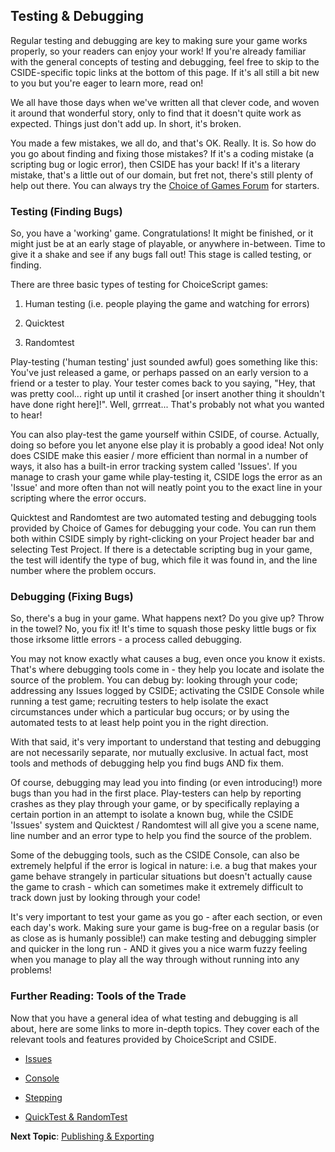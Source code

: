 ## Testing & Debugging

Regular testing and debugging are key to making sure your game works properly, so your readers can enjoy your work! If you're already familiar with the general concepts of testing and debugging, feel free to skip to the CSIDE-specific topic links at the bottom of this page. If it's all still a bit new to you but you're eager to learn more, read on!

We all have those days when we've written all that clever code, and woven it around that wonderful story, only to find that it doesn't quite work as expected. Things just don't add up. In short, it's broken.

You made a few mistakes, we all do, and that's OK. Really. It is. So how do you go about finding and fixing those mistakes? If it's a coding mistake (a scripting bug or logic error), then CSIDE has your back! If it's a literary mistake, that's a little out of our domain, but fret not, there's still plenty of help out there. You can always try the [Choice of Games Forum](https://forum.choiceofgames.com/ "Choice of Games Forum") for starters.


### Testing (Finding Bugs)

So, you have a 'working' game. Congratulations! It might be finished, or it might just be at an early stage of playable, or anywhere in-between. Time to give it a shake and see if any bugs fall out! This stage is called testing, or finding.

There are three basic types of testing for ChoiceScript games: 

1. Human testing (i.e. people playing the game and watching for errors) 

2. Quicktest

3. Randomtest

Play-testing ('human testing' just sounded awful) goes something like this: You've just released a game, or perhaps passed on an early version to a friend or a tester to play. Your tester comes back to you saying, "Hey, that was pretty cool... right up until it crashed [or insert another thing it shouldn't have done right here]!". Well, grrreat... That's probably not what you wanted to hear!

You can also play-test the game yourself within CSIDE, of course. Actually, doing so before you let anyone else play it is probably a good idea! Not only does CSIDE make this easier / more efficient than normal in a number of ways, it also has a built-in error tracking system called 'Issues'. If you manage to crash your game while play-testing it, CSIDE logs the error as an 'Issue' and more often than not will neatly point you to the exact line in your scripting where the error occurs.

Quicktest and Randomtest are two automated testing and debugging tools provided by Choice of Games for debugging your code. You can run them both within CSIDE simply by right-clicking on your Project header bar and selecting Test Project. If there is a detectable scripting bug in your game, the test will identify the type of bug, which file it was found in, and the line number where the problem occurs.


### Debugging (Fixing Bugs)

So, there's a bug in your game. What happens next? Do you give up? Throw in the towel? No, you fix it! It's time to squash those pesky little bugs or fix those irksome little errors - a process called debugging.

You may not know exactly what causes a bug, even once you know it exists. That's where debugging tools come in - they help you locate and isolate the source of the problem. You can debug by: looking through your code; addressing any Issues logged by CSIDE; activating the CSIDE Console while running a test game; recruiting testers to help isolate the exact circumstances under which a particular bug occurs; or by using the automated tests to at least help point you in the right direction.

With that said, it's very important to understand that testing and debugging are not necessarily separate, nor mutually exclusive. In actual fact, most tools and methods of debugging help you find bugs AND fix them.

Of course, debugging may lead you into finding (or even introducing!) more bugs than you had in the first place. Play-testers can help by reporting crashes as they play through your game, or by specifically replaying a certain portion in an attempt to isolate a known bug, while the CSIDE 'Issues' system and Quicktest / Randomtest will all give you a scene name, line number and an error type to help you find the source of the problem.

Some of the debugging tools, such as the CSIDE Console, can also be extremely helpful if the error is logical in nature: i.e. a bug that makes your game behave strangely in particular situations but doesn't actually cause the game to crash - which can sometimes make it extremely difficult to track down just by looking through your code!

It's very important to test your game as you go - after each section, or even each day's work. Making sure your game is bug-free on a regular basis (or as close as is humanly possible!) can make testing and debugging simpler and quicker in the long run - AND it gives you a nice warm fuzzy feeling when you manage to play all the way through without running into any problems!


### Further Reading: Tools of the Trade

Now that you have a general idea of what testing and debugging is all about, here are some links to more in-depth topics. They cover each of the relevant tools and features provided by ChoiceScript and CSIDE.

- [Issues](topics/issues.md "Issues")

- [Console](topics/console.md "Console")

- [Stepping](topics/stepping.md "Stepping")

- [QuickTest & RandomTest](topics/quicktest-and-randomtest.md "QuickTest & RandomTest")

**Next Topic**: [Publishing & Exporting](topics/publishing-and-exporting.md "Publishing & Exporting")